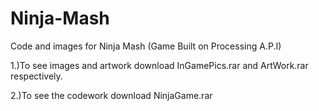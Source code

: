 Ninja-Mash
==========

Code and images for Ninja Mash (Game Built on Processing A.P.I)

1.)To see images and artwork download InGamePics.rar and ArtWork.rar respectively.

2.)To see the codework download NinjaGame.rar

